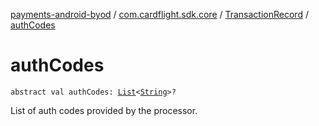 [payments-android-byod](../../index.md) / [com.cardflight.sdk.core](../index.md) / [TransactionRecord](index.md) / [authCodes](./auth-codes.md)

# authCodes

`abstract val authCodes: `[`List`](https://kotlinlang.org/api/latest/jvm/stdlib/kotlin.collections/-list/index.html)`<`[`String`](https://kotlinlang.org/api/latest/jvm/stdlib/kotlin/-string/index.html)`>?`

List of auth codes provided by the processor.


